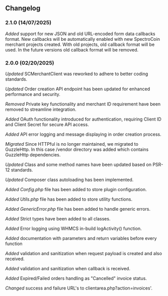 ## Changelog

### 2.1.0 (14/07/2025)

_Added_ support for new JSON and old URL-encoded form data callbacks format. New callbacks will be automatically enabled with new SpectroCoin merchant projects created. With old projects, old callback format will be used. In the future versions old callback format will be removed.

### 2.0.0 (02/20/2025)

_Updated_ SCMerchantClient was reworked to adhere to better coding standards.

_Updated_ Order creation API endpoint has been updated for enhanced performance and security.

_Removed_ Private key functionality and merchant ID requirement have been removed to streamline integration.

_Added_ OAuth functionality introduced for authentication, requiring Client ID and Client Secret for secure API access.

_Added_ API error logging and message displaying in order creation process.

_Migrated_ Since HTTPful is no longer maintained, we migrated to GuzzleHttp. In this case /vendor directory was added which contains GuzzleHttp dependencies.

_Updated_ Class and some method names have been updated based on PSR-12 standards.

_Updated_ Composer class autoloading has been implemented.

_Added_ _Config.php_ file has been added to store plugin configuration.

_Added_ _Utils.php_ file has been added to store utility functions.

_Added_ _GenericError.php_ file has been added to handle generic errors.

_Added_ Strict types have been added to all classes.

_Added_ Error logging using WHMCS in-build logActivity() function.

_Added_ documentation with parameters and return variables before every function

_Added_ validation and sanitization when request payload is created and also received.

_Added_ validation and sanitization when callback is received.

_Added_ Expired/Failed orders handling as "Cancelled" invoice status.

_Changed_ success and failure URL's to clientarea.php?action=invoices'.
